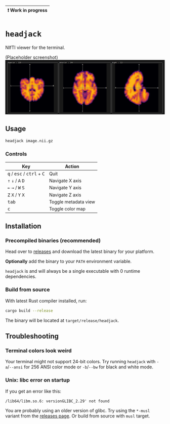 | :exclamation: Work in progress |
|--------------------------------|

# `headjack`

NIfTI viewer for the terminal.

(Placeholder screenshot)
![Screenshot](doc/demo.png)

## Usage

```sh
headjack image.nii.gz
```

### Controls

| Key | Action |
| --- | --- |
| <kbd>q</kbd> / <kbd>esc</kbd> / <kbd>ctrl</kbd> + <kbd>C</kbd>  | Quit |
| <kbd>&uarr;</kbd> <kbd>&darr;</kbd> / <kbd>A</kbd> <kbd>D</kbd> | Navigate X axis |
| <kbd>&larr;</kbd> <kbd>&rarr;</kbd> / <kbd>W</kbd> <kbd>S</kbd> | Navigate Y axis |
| <kbd>Z</kbd> <kbd>X</kbd> / <kbd>Y</kbd> <kbd>X</kbd> | Navigate Z axis |
| <kbd>tab</kbd> | Toggle metadata view |
| <kbd>c</kbd> | Toggle color map |

## Installation

### Precompiled binaries (recommended)

Head over to [releases](https://github.com/cmi-dair/headjack/releases) and download the latest binary for your platform.

**Optionally** add the binary to your `PATH` environment variable.

`headjack` is and will always be a single executable with 0 runtime dependencies.

### Build from source

With latest Rust compiler installed, run:

```sh
cargo build --release
```

The binary will be located at `target/release/headjack`.

## Troubleshooting

### Terminal colors look weird

Your terminal might not support 24-bit colors. Try running `headjack` with `-a`/`--ansi` for 256 ANSI color mode or `-b`/`--bw` for black and white mode.

### Unix: libc error on startup 

If you get an error like this:

```
/lib64/libm.so.6: versionGLIBC_2.29' not found
```

You are probably using an older version of glibc. Try using the `*-musl` variant from the [releases page](https://github.com/cmi-dair/headjack/releases). Or build from source with `musl` target.
